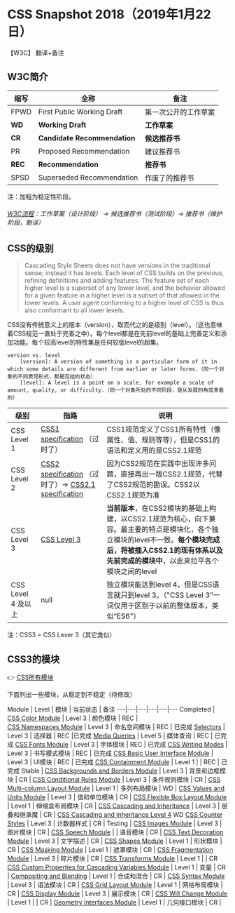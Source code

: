 # CSS Snapshot 2018（2019年1月22日）
【W3C】 翻译+备注

## W3C简介
缩写|全称|备注
---|---|---
FPWD|First Public Working Draft|第一次公开的工作草案
**WD**|**Working Draft**|**工作草案**
**CR**|**Candidate Recommendation**|**候选推荐书**
PR|Proposed Recommendation|建议推荐书 
**REC**|**Recommendation**|**推荐书**
SPSD|Superseded Recommendation|作废了的推荐书

注：加粗为稳定性阶段。

###### [W3C流程](https://www.w3.org/TR/css-2018/#w3c-process)：工作草案（设计阶段） → 候选推荐书（测试阶段）→ 推荐书（维护阶段，勘误）


## CSS的级别
>Cascading Style Sheets does not have versions in the traditional sense; instead it has levels. Each level of CSS builds on the previous, refining definitions and adding features. The feature set of each higher level is a superset of any lower level, and the behavior allowed for a given feature in a higher level is a subset of that allowed in the lower levels. A user agent conforming to a higher level of CSS is thus also conformant to all lower levels.

CSS没有传统意义上的版本（version），取而代之的是级别（level）。（这也意味着CSS规范一直处于完善之中）。每个level都是在先前level的基础上完善定义和添加功能。每个较高level的特性集是任何较低level的超集。


```
version vs. level
    [version]: A version of something is a particular form of it in which some details are different from earlier or later forms.（同一个对象的不同表现形式，都是完结的状态）
    [level]: A level is a point on a scale, for example a scale of amount, quality, or difficulty.（同一个对象所处的不同阶段，是从发展的角度来看的）
```


级别 | 指路 | 说明
---|---|---
CSS Level 1 | [CSS1 specification](https://www.w3.org/TR/2008/REC-CSS1-20080411/) （过时了）| CSS1规范定义了CSS1所有特性（像属性、值、规则等等），但是CSS1的语法和定义用的是CSS2.1规范
CSS Level 2 | [CSS2 specification](https://www.w3.org/TR/2008/REC-CSS2-20080411/) （过时了）→  [CSS2.1 specification](https://www.w3.org/TR/CSS2/) |因为CSS2规范在实践中出现许多问题，直接再出一版CSS2.1规范，代替了CSS2规范的勘误。CSS2以CSS2.1规范为准
CSS Level 3 | [CSS Level 3](https://www.w3.org/TR/css-2018/#css-levels) | **当前版本**，在CSS2模块的基础上构建，以CSS2.1规范为核心，向下兼容。最主要的特点是模块化，各个独立模块的level不一致。**每个模块完成后，将被插入CSS2.1的现有体系以及先前完成的模块中**，以此来拉平各个模块之间的level
CSS Level 4 及以上 |  null |  独立模块能达到level 4，但是CSS语言就只到level 3。（"CSS Level 3”一词仅用于区别于以前的整体版本，类似“ES6"）

注：CSS3 = CSS Lever 3（其它类似）

## CSS3的模块
👉   [CSS所有模块](https://www.w3.org/Style/CSS/current-work) 




下面列出一些模块，从稳定到不稳定（待修改）

Module | Level | 模块 | 当前状态 | 备注
---|---|---|---|---|---
Completed |
[CSS Color Module](https://www.w3.org/TR/css-color-3/) | Level 3 | 颜色模块 | REC |  
[CSS Namespaces Module](https://www.w3.org/TR/css-namespaces/) | Level 3 | 命名空间模块 | REC | 已完成
[Selectors](https://www.w3.org/TR/selectors-3/) | Level 3 | 选择器 | REC |已完成
[Media Queries](https://www.w3.org/TR/css3-mediaqueries/) | Level 5 | 媒体查询 |  REC | 已完成
[CSS Fonts Module](https://www.w3.org/TR/css-fonts-3/) | Level 3 | 字体模块 | REC | 已完成
[CSS Writing Modes](https://www.w3.org/TR/css-writing-modes-3/) | Level 3 | 书写模式模块 | REC | 已完成
[CSS Basic User Interface Module](https://www.w3.org/TR/css-ui-3/) | Level 3 | UI模块 | REC | 已完成
[CSS Containment Module](https://www.w3.org/TR/css-contain-1/) | Level 1 |  | REC | 已完成
Stable |
[CSS Backgrounds and Borders Module](https://www.w3.org/TR/css-backgrounds-3/) |  Level 3 | 背景和边框模块 | CR | 
[CSS Conditional Rules Module](https://www.w3.org/TR/css3-conditional/) | Level 3 | 条件规则模块 | CR | 
[CSS Multi-column Layout Module](https://www.w3.org/TR/css-multicol-1/) |  Level 1 | 多列布局模块 | WD |
[CSS Values and Units Module](https://www.w3.org/TR/css-values-3/) | Level 3 | 值和单位模块 | CR |
[CSS Flexible Box Layout Module](https://www.w3.org/TR/css-flexbox-1/) | Level 1 | 伸缩盒布局模块 | CR |
[CSS Cascading and Inheritance](https://www.w3.org/TR/css-cascade-3/) | Level 3 | 层叠和继承魔 | CR | [CSS Cascading and Inheritance Level 4](https://www.w3.org/TR/geometry-1/) WD
[CSS Counter Styles](https://www.w3.org/TR/css-counter-styles-3/) | Level 3 | 计数器样式 | CR |
Testing |
[CSS Images Module](https://www.w3.org/TR/css-images-3/) | Level 3 | 图片模块 | CR |
[CSS Speech Module](https://www.w3.org/TR/css-speech/) |  | 语音模块 | CR | 
[CSS Text Decoration Module](https://www.w3.org/TR/css-text-decor-3/) | Level 3 | 文字描述 | CR | 
[CSS Shapes Module](https://www.w3.org/TR/css-shapes-1/) | Level 1 | 形状模块 | CR |
[CSS Masking Module](https://www.w3.org/TR/css-masking-1/) | Level 1 | 遮罩模块 | CR |
[CSS Fragmentation Module](https://www.w3.org/TR/css-break-3/) | Level 3 | 碎片模块 | CR | 
[CSS Transforms Module](https://www.w3.org/TR/css-transforms-1/) | Level 1 |  | CR
[CSS Custom Properties for Cascading Variables Module](https://www.w3.org/TR/css-variables-1/) | Level 1 | 变量 | CR |
[Compositing and Blending](https://www.w3.org/TR/compositing-1/) | Level 1 | 合成和混合 | CR |
[CSS Syntax Module](https://www.w3.org/TR/css-syntax-3/) | Level 3 | 语法模块 | CR |
[CSS Grid Layout Module](https://www.w3.org/TR/css-grid-1/) | Level 1 | 网格布局模块 | CR |
[CSS Display Module](https://www.w3.org/TR/css-display-3/) | Level 3 | 展示模块 | CR | 
[CSS Will Change Module](https://www.w3.org/TR/css-will-change-1/) | Level 1 |  | CR | 
[Geometry Interfaces Module](https://www.w3.org/TR/geometry-1/) | Level 1 | 几何接口模块 | CR | 







